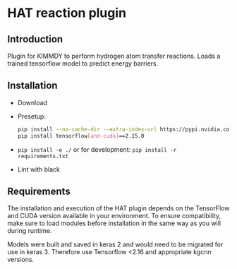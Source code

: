 # HAT reaction plugin

## Introduction

Plugin for KIMMDY to perform hydrogen atom transfer reactions. Loads a trained tensorflow model to predict energy barriers.

## Installation

* Download
* Presetup:

    ```bash
    pip install --no-cache-dir --extra-index-url https://pypi.nvidia.com tensorrt-libs
    pip install tensorflow[and-cuda]==2.15.0
    ```

* `pip install -e ./`  or for development: `pip install -r requirements.txt`
* Lint with black



## Requirements

The installation and execution of the HAT plugin depends on the TensorFlow and CUDA version available in your environment. To ensure compatibility, make sure to load modules before installation in the same way as you will during runtime.

Models were built and saved in keras 2 and would need to be migrated for use in keras 3. Therefore use Tensorflow <2.16 and appropriate kgcnn versions.




